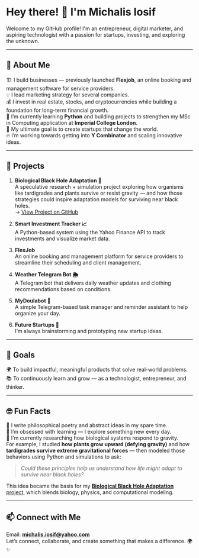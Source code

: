 # Hey there! 👋 I'm Michalis Iosif

Welcome to my GitHub profile! I'm an entrepreneur, digital marketer, and aspiring technologist with a passion for startups, investing, and exploring the unknown.

---

## 🚀 About Me

🏗️ I build businesses — previously launched **Flexjob**, an online booking and management software for service providers.  
💡 I lead marketing strategy for several companies.  
💰 I invest in real estate, stocks, and cryptocurrencies while building a foundation for long-term financial growth.  
🌱 I’m currently learning **Python** and building projects to strengthen my MSc in Computing application at **Imperial College London**.  
🎯 My ultimate goal is to create startups that change the world.  
🔥 I’m working towards getting into **Y Combinator** and scaling innovative ideas.

---

## 📂 Projects

1. **Biological Black Hole Adaptation 🌌**  
   A speculative research + simulation project exploring how organisms like tardigrades and plants survive or resist gravity — and how those strategies could inspire adaptation models for surviving near black holes.  
   → [View Project on GitHub](https://github.com/MichalisIosif/biological-blackhole-adaptation)

2. **Smart Investment Tracker 📈**  
   A Python-based system using the Yahoo Finance API to track investments and visualize market data.

3. **FlexJob**  
   An online booking and management platform for service providers to streamline their scheduling and client management.

4. **Weather Telegram Bot 🌦️**  
   A Telegram bot that delivers daily weather updates and clothing recommendations based on conditions.

5. **MyDoulabot 🧠**  
   A simple Telegram-based task manager and reminder assistant to help organize your day.

6. **Future Startups 🚀**  
   I’m always brainstorming and prototyping new startup ideas.

---

## 🎯 Goals

🌍 To build impactful, meaningful products that solve real-world problems.  
📚 To continuously learn and grow — as a technologist, entrepreneur, and thinker.

---

## 🤓 Fun Facts

📖 I write philosophical poetry and abstract ideas in my spare time.  
🧠 I’m obsessed with learning — I explore something new every day.  
🌌 I'm currently researching how biological systems respond to gravity.  
For example, I studied **how plants grow upward (defying gravity)** and how **tardigrades survive extreme gravitational forces** — then modeled those behaviors using Python and simulations to ask:  
> *Could these principles help us understand how life might adapt to survive near black holes?*

This idea became the basis for my [**Biological Black Hole Adaptation** project](https://github.com/MichalisIosif/biological-blackhole-adaptation), which blends biology, physics, and computational modeling.

---

## 📫 Connect with Me

Email: **michalis.iosif@yahoo.com**  
Let’s connect, collaborate, and create something that makes a difference. 🌍✨
